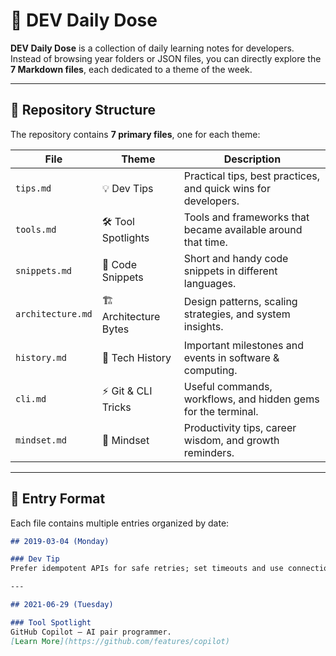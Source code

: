 # 🌟 DEV Daily Dose

**DEV Daily Dose** is a collection of daily learning notes for developers.  
Instead of browsing year folders or JSON files, you can directly explore the **7 Markdown files**, each dedicated to a theme of the week.

---

## 📂 Repository Structure

The repository contains **7 primary files**, one for each theme:

| File                 | Theme                  | Description |
|----------------------|------------------------|-------------|
| `tips.md`            | 💡 Dev Tips            | Practical tips, best practices, and quick wins for developers. |
| `tools.md`           | 🛠 Tool Spotlights      | Tools and frameworks that became available around that time. |
| `snippets.md`        | 📜 Code Snippets        | Short and handy code snippets in different languages. |
| `architecture.md`    | 🏗 Architecture Bytes   | Design patterns, scaling strategies, and system insights. |
| `history.md`         | 📖 Tech History         | Important milestones and events in software & computing. |
| `cli.md`             | ⚡ Git & CLI Tricks     | Useful commands, workflows, and hidden gems for the terminal. |
| `mindset.md`         | 🧠 Mindset              | Productivity tips, career wisdom, and growth reminders. |

---

## 📖 Entry Format

Each file contains multiple entries organized by date:

```markdown
## 2019-03-04 (Monday)

### Dev Tip
Prefer idempotent APIs for safe retries; set timeouts and use connection pools.

---

## 2021-06-29 (Tuesday)

### Tool Spotlight
GitHub Copilot — AI pair programmer.
[Learn More](https://github.com/features/copilot)
